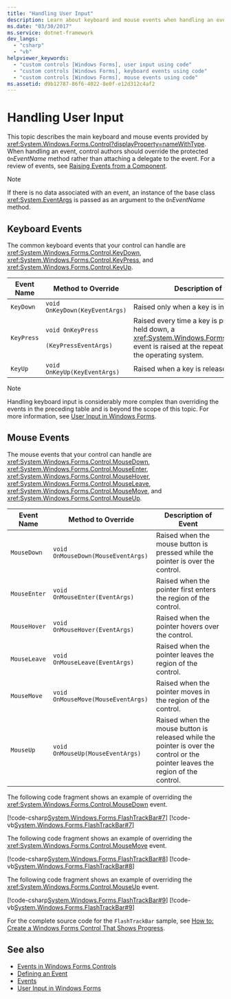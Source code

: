```yaml
---
title: "Handling User Input"
description: Learn about keyboard and mouse events when handling an event, control authors should override the protected method.
ms.date: "03/30/2017"
ms.service: dotnet-framework
dev_langs: 
  - "csharp"
  - "vb"
helpviewer_keywords: 
  - "custom controls [Windows Forms], user input using code"
  - "custom controls [Windows Forms], keyboard events using code"
  - "custom controls [Windows Forms], mouse events using code"
ms.assetid: d9b12787-86f6-4022-8e0f-e12d312c4af2
---
```

# Handling User Input

This topic describes the main keyboard and mouse events provided by <xref:System.Windows.Forms.Control?displayProperty=nameWithType>. When handling an event, control authors should override the protected `On`*EventName* method rather than attaching a delegate to the event. For a review of events, see [Raising Events from a Component](/previous-versions/visualstudio/visual-studio-2013/sh2e3k5z(v=vs.120)).  
  
> [!NOTE]
> If there is no data associated with an event, an instance of the base class <xref:System.EventArgs> is passed as an argument to the `On`*EventName* method.  
  
## Keyboard Events  

 The common keyboard events that your control can handle are <xref:System.Windows.Forms.Control.KeyDown>, <xref:System.Windows.Forms.Control.KeyPress>, and <xref:System.Windows.Forms.Control.KeyUp>.  
  
|Event Name|Method to Override|Description of Event|  
|----------------|------------------------|--------------------------|  
|`KeyDown`|`void OnKeyDown(KeyEventArgs)`|Raised only when a key is initially pressed.|  
|`KeyPress`|`void OnKeyPress`<br /><br /> `(KeyPressEventArgs)`|Raised every time a key is pressed. If a key is held down, a <xref:System.Windows.Forms.Control.KeyPress> event is raised at the repeat rate defined by the operating system.|  
|`KeyUp`|`void OnKeyUp(KeyEventArgs)`|Raised when a key is released.|  
  
> [!NOTE]
> Handling keyboard input is considerably more complex than overriding the events in the preceding table and is beyond the scope of this topic. For more information, see [User Input in Windows Forms](../user-input-in-windows-forms.md).  
  
## Mouse Events  

 The mouse events that your control can handle are <xref:System.Windows.Forms.Control.MouseDown>, <xref:System.Windows.Forms.Control.MouseEnter>, <xref:System.Windows.Forms.Control.MouseHover>, <xref:System.Windows.Forms.Control.MouseLeave>, <xref:System.Windows.Forms.Control.MouseMove>, and <xref:System.Windows.Forms.Control.MouseUp>.  
  
|Event Name|Method to Override|Description of Event|  
|----------------|------------------------|--------------------------|  
|`MouseDown`|`void OnMouseDown(MouseEventArgs)`|Raised when the mouse button is pressed while the pointer is over the control.|  
|`MouseEnter`|`void OnMouseEnter(EventArgs)`|Raised when the pointer first enters the region of the control.|  
|`MouseHover`|`void OnMouseHover(EventArgs)`|Raised when the pointer hovers over the control.|  
|`MouseLeave`|`void OnMouseLeave(EventArgs)`|Raised when the pointer leaves the region of the control.|  
|`MouseMove`|`void OnMouseMove(MouseEventArgs)`|Raised when the pointer moves in the region of the control.|  
|`MouseUp`|`void OnMouseUp(MouseEventArgs)`|Raised when the mouse button is released while the pointer is over the control or the pointer leaves the region of the control.|  
  
 The following code fragment shows an example of overriding the <xref:System.Windows.Forms.Control.MouseDown> event.  
  
 [!code-csharp[System.Windows.Forms.FlashTrackBar#7](~/samples/snippets/csharp/VS_Snippets_Winforms/System.Windows.Forms.FlashTrackBar/CS/FlashTrackBar.cs#7)]
 [!code-vb[System.Windows.Forms.FlashTrackBar#7](~/samples/snippets/visualbasic/VS_Snippets_Winforms/System.Windows.Forms.FlashTrackBar/VB/FlashTrackBar.vb#7)]  
  
 The following code fragment shows an example of overriding the <xref:System.Windows.Forms.Control.MouseMove> event.  
  
 [!code-csharp[System.Windows.Forms.FlashTrackBar#8](~/samples/snippets/csharp/VS_Snippets_Winforms/System.Windows.Forms.FlashTrackBar/CS/FlashTrackBar.cs#8)]
 [!code-vb[System.Windows.Forms.FlashTrackBar#8](~/samples/snippets/visualbasic/VS_Snippets_Winforms/System.Windows.Forms.FlashTrackBar/VB/FlashTrackBar.vb#8)]  
  
 The following code fragment shows an example of overriding the <xref:System.Windows.Forms.Control.MouseUp> event.  
  
 [!code-csharp[System.Windows.Forms.FlashTrackBar#9](~/samples/snippets/csharp/VS_Snippets_Winforms/System.Windows.Forms.FlashTrackBar/CS/FlashTrackBar.cs#9)]
 [!code-vb[System.Windows.Forms.FlashTrackBar#9](~/samples/snippets/visualbasic/VS_Snippets_Winforms/System.Windows.Forms.FlashTrackBar/VB/FlashTrackBar.vb#9)]  
  
 For the complete source code for the `FlashTrackBar` sample, see [How to: Create a Windows Forms Control That Shows Progress](how-to-create-a-windows-forms-control-that-shows-progress.md).  
  
## See also

- [Events in Windows Forms Controls](events-in-windows-forms-controls.md)
- [Defining an Event](../controls-design/usercontrol-overview.md)
- [Events](/dotnet/standard/events/index)
- [User Input in Windows Forms](../user-input-in-windows-forms.md)
